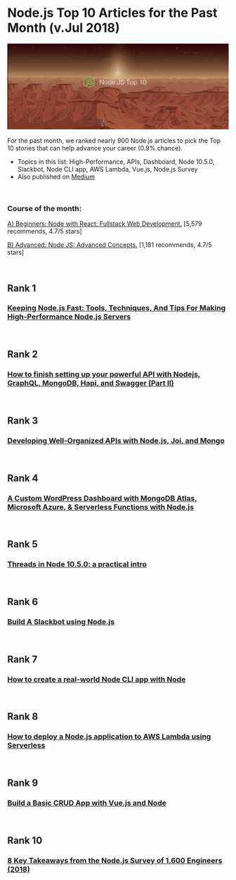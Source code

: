 # Node.js Top 10 Articles for the Past Month (v.Jul 2018)

<img src="july-node-top10.jpg" width="800" alt="Mybridge"></a>

For the past month, we ranked nearly 900 Node.js articles to pick the Top 10 stories that can help advance your career (0.9% chance).

* Topics in this list: High-Performance, APIs, Dashboard, Node 10.5.0, Slackbot, Node CLI app, AWS Lambda, Vue.js, Node.js Survey
* Also published on [Medium](https://goo.gl/tqrR77)

<br>

### Course of the month:

[A) Beginners: Node with React: Fullstack Web Development.](http://bit.ly/2EQfnEN) [5,579 recommends, 4.7/5 stars]

[B) Advanced: Node JS: Advanced Concepts.](http://bit.ly/2z5cvFc) [1,181 recommends, 4.7/5 stars]

<br>

## Rank 1
### [Keeping Node.js Fast: Tools, Techniques, And Tips For Making High-Performance Node.js Servers](https://www.smashingmagazine.com/2018/06/nodejs-tools-techniques-performance-servers?utm_source=mybridge&utm_medium=blog&utm_campaign=read_more)


<br>

## Rank 2
### [How to finish setting up your powerful API with Nodejs, GraphQL, MongoDB, Hapi, and Swagger (Part II)](https://medium.freecodecamp.org/how-to-set-up-a-powerful-api-with-nodejs-graphql-mongodb-hapi-and-swagger-part-ii-80266790a3ac?utm_source=mybridge&utm_medium=blog&utm_campaign=read_more)


<br>

## Rank 3
### [Developing Well-Organized APIs with Node.js, Joi, and Mongo](https://auth0.com/blog/developing-well-organized-apis-with-nodejs-joi-and-mongo?utm_source=mybridge&utm_medium=blog&utm_campaign=read_more)


<br>

## Rank 4
### [A Custom WordPress Dashboard with MongoDB Atlas, Microsoft Azure, & Serverless Functions with Node.js](https://ahmadawais.com/wordpress-mongodb-atlas-microsoft-azure-serverless-functions?utm_source=mybridge&utm_medium=blog&utm_campaign=read_more)


<br>

## Rank 5
### [Threads in Node 10.5.0: a practical intro](https://medium.com/dailyjs/threads-in-node-10-5-0-a-practical-intro-3b85a0a3c953?utm_source=mybridge&utm_medium=blog&utm_campaign=read_more)


<br>

## Rank 6
### [Build A Slackbot using Node.js](https://www.youtube.com/watch?v=nyyXTIL3Hkw?utm_source=mybridge&utm_medium=blog&utm_campaign=read_more)


<br>

## Rank 7
### [How to create a real-world Node CLI app with Node](https://medium.freecodecamp.org/how-to-create-a-real-world-node-cli-app-with-node-391b727bbed3?utm_source=mybridge&utm_medium=blog&utm_campaign=read_more)


<br>

## Rank 8
### [How to deploy a Node.js application to AWS Lambda using Serverless](https://dev.to/adnanrahic/how-to-deploy-a-nodejs-application-to-aws-lambda-using-serverless-2nc7?utm_source=mybridge&utm_medium=blog&utm_campaign=read_more)


<br>

## Rank 9
### [Build a Basic CRUD App with Vue.js and Node](https://dev.to/oktadev/build-a-basic-crud-app-with-vuejs-and-node-4cl8?utm_source=mybridge&utm_medium=blog&utm_campaign=read_more)


<br>

## Rank 10
### [8 Key Takeaways from the Node.js Survey of 1,600 Engineers (2018)](https://blog.risingstack.com/takeaways-node-js-survey-2018?utm_source=mybridge&utm_medium=blog&utm_campaign=read_more)


